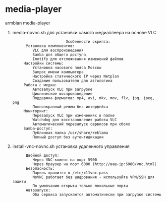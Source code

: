 # media-player
armbian media-player


1. media-novnc.sh для установки самого медиаплеера на основе VLC

                               Особенности скрипта:
             Установка компонентов:
                VLC для воспроизведения
                Samba для общего доступа
                Inotify для отслеживания изменений файлов
            Настройки системы:
                Установка часового пояса Moscow
                Запрос имени компьютера
                Настройка статического IP через Netplan
                Создание пользователя для автологина
            Работа с медиа:
                Автозапуск VLC при загрузке
                Циклическое воспроизведение
                Поддержка форматов: mp4, avi, mkv, mov, flv, jpg, jpeg, png
                Полноэкранный режим без интерфейса
            Мониторинг:
                Перезапуск VLC при изменениях в папке
                Watchdog для восстановления работы VLC
                Автоматический перезапуск сервисов при сбоях
            Samba-доступ:
                Публичная папка /usr/share/reklama
                Полный доступ без аутентификации

2. install-vnc-novnc.sh установка удаленного управления

             Двойной доступ:
                Через VNC-клиент на порт 5900
                Через браузер на порт 6080 (http://ваш-ip:6080/vnc.html)
             Безопасность:
                Пароль хранится в /etc/x11vnc.pass
                NoVNC работает без шифрования - используйте VPN/SSH для защиты
                По умолчанию открыты только локальные порты
             Автозапуск:
                Оба сервиса запускаются автоматически при загрузке системы
